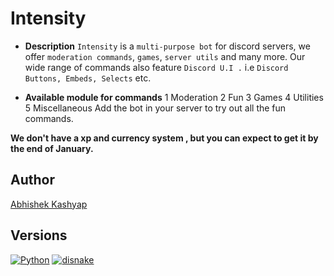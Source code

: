 # Intensity

- **Description**
`Intensity` is a `multi-purpose bot` for discord servers, we offer `moderation commands`, `games`, `server utils` and many more.
Our wide range of commands also feature `Discord U.I .` i.e `Discord Buttons, Embeds, Selects` etc.

- **Available module for commands**
1 Moderation
2 Fun
3 Games
4 Utilities
5 Miscellaneous
 Add the bot in your server to try out all the fun commands.

**We don't have a xp and currency system , but you can expect to get it by the end of January.**

## Author

[Abhishek Kashyap](https://github.com/Abhishek10351)

## Versions

 [![Python][1]][2]
 [![disnake][3]][4]

[1]: https://img.shields.io/badge/py-3.9-green
[2]: https://www.python.org/downloads
[3]: https://img.shields.io/badge/disnake-2.0.0a3-green
[4]: https://pypi.org/project/disnake/